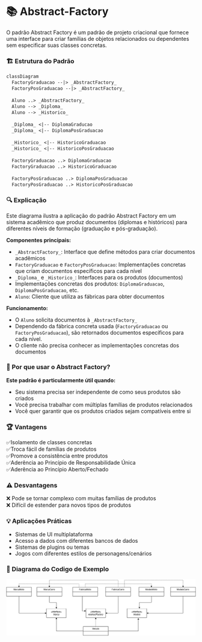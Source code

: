 # 📚 Abstract-Factory

O padrão Abstract Factory é um padrão de projeto criacional que fornece uma interface para criar famílias de objetos relacionados ou dependentes sem especificar suas classes concretas.

### 🏗️ Estrutura do Padrão
```mermaid
classDiagram
  FactoryGraduacao --|> _AbstractFactory_
  FactoryPosGraduacao --|> _AbstractFactory_

  Aluno ..> _AbstractFactory_
  Aluno --> _Diploma_
  Aluno --> _Historico_

  _Diploma_ <|-- DiplomaGraducao
  _Diploma_ <|-- DiplomaPosGraduacao

  _Historico_ <|-- HistoricoGraduacao
  _Historico_ <|-- HistoricoPosGraduacao

  FactoryGraduacao ..> DiplomaGraduacao
  FactoryGraduacao ..> HistoricoGraduacao

  FactoryPosGraduacao ..> DiplomaPosGraduacao
  FactoryPosGraduacao ..> HistoricoPosGraduacao
```

### 🔍 Explicação
Este diagrama ilustra a aplicação do padrão Abstract Factory em um sistema acadêmico que produz documentos (diplomas e históricos) para diferentes níveis de formação (graduação e pós-graduação).

**Componentes principais:**
- `_AbstractFactory_`: Interface que define métodos para criar documentos acadêmicos
- `FactoryGraduacao` e `FactoryPosGraduacao`: Implementações concretas que criam documentos específicos para cada nível
- `_Diploma_` e `_Historico_`: Interfaces para os produtos (documentos)
- Implementações concretas dos produtos: `DiplomaGraduacao`, `DiplomaPosGraduacao`, etc.
- `Aluno`: Cliente que utiliza as fábricas para obter documentos

**Funcionamento:**
- O `Aluno` solicita documentos à `_AbstractFactory_`
- Dependendo da fábrica concreta usada (`FactoryGraduacao` ou `FactoryPosGraduacao`), são retornados documentos específicos para cada nível.
- O cliente não precisa conhecer as implementações concretas dos documentos

### 🌟 Por que usar o Abstract Factory?
**Este padrão é particularmente útil quando:**
- Seu sistema precisa ser independente de como seus produtos são criados
- Você precisa trabalhar com múltiplas famílias de produtos relacionados
- Você quer garantir que os produtos criados sejam compatíveis entre si

### 🏆 Vantagens
✅Isolamento de classes concretas <br>
✅Troca fácil de famílias de produtos <br>
✅Promove a consistência entre produtos <br>
✅Aderência ao Princípio de Responsabilidade Única <br>
✅Aderência ao Princípio Aberto/Fechado

### ⚠️ Desvantagens
❌ Pode se tornar complexo com muitas famílias de produtos <br>
❌ Difícil de estender para novos tipos de produtos

### 💡 Aplicações Práticas
- Sistemas de UI multiplataforma
- Acesso a dados com diferentes bancos de dados
- Sistemas de plugins ou temas
- Jogos com diferentes estilos de personagens/cenários

### 🚀 Diagrama do Codigo de Exemplo
![Diagrama de Classe Abstract Factory](./diagrama/DiagramaAbstractFactory.drawio.png)